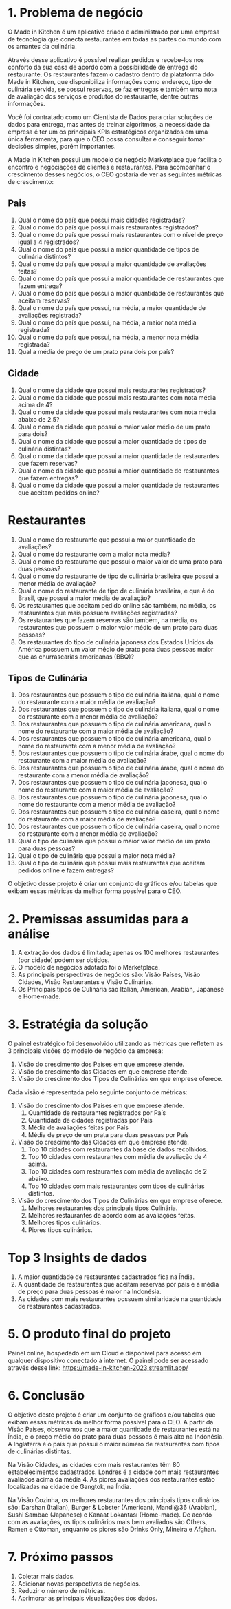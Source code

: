 # 1. Problema de negócio

O Made in Kitchen é um aplicativo criado e administrado por uma empresa de tecnologia que conecta restaurantes em todas as partes do mundo com os amantes da culinária.

Através desse aplicativo é possível realizar pedidos e recebe-los nos conforto da sua casa de acordo com a possibilidade de entrega do restaurante. Os restaurantes fazem o cadastro dentro da plataforma ddo Made in Kitchen, que disponibiliza informações como endereço, tipo de culinária servida, se possui reservas, se faz entregas e também uma nota de avaliação dos serviços e produtos do restaurante, dentre outras informações.

Você foi contratado como um Cientista de Dados para criar soluções de dados para entrega, mas antes de treinar algoritmos, a necessidade da empresa é ter um os principais KPIs estratégicos organizados em uma única ferramenta, para que o CEO possa consultar e conseguir tomar decisões simples, porém importantes.

A Made in Kitchen possui um modelo de negócio Marketplace que facilita o encontro e negociações de clientes e restaurantes. Para acompanhar o crescimento desses negócios, o CEO gostaria de ver as seguintes métricas de crescimento:

## Pais

1. Qual o nome do país que possui mais cidades registradas?
2. Qual o nome do país que possui mais restaurantes registrados?
3. Qual o nome do país que possui mais restaurantes com o nível de preço igual a 4 registrados?
4. Qual o nome do país que possui a maior quantidade de tipos de culinária distintos?
5. Qual o nome do país que possui a maior quantidade de avaliações feitas?
6. Qual o nome do país que possui a maior quantidade de restaurantes que fazem entrega?
7. Qual o nome do país que possui a maior quantidade de restaurantes que aceitam reservas?
8. Qual o nome do país que possui, na média, a maior quantidade de avaliações registrada?
9. Qual o nome do país que possui, na média, a maior nota média registrada?
10. Qual o nome do país que possui, na média, a menor nota média registrada?
11. Qual a média de preço de um prato para dois por país?

## Cidade

1. Qual o nome da cidade que possui mais restaurantes registrados?
2. Qual o nome da cidade que possui mais restaurantes com nota média acima de 4?
3. Qual o nome da cidade que possui mais restaurantes com nota média abaixo de 2.5?
4. Qual o nome da cidade que possui o maior valor médio de um prato para dois?
5. Qual o nome da cidade que possui a maior quantidade de tipos de culinária distintas?
6. Qual o nome da cidade que possui a maior quantidade de restaurantes que fazem reservas?
7. Qual o nome da cidade que possui a maior quantidade de restaurantes que fazem entregas?
8. Qual o nome da cidade que possui a maior quantidade de restaurantes que aceitam pedidos online?

# Restaurantes

1. Qual o nome do restaurante que possui a maior quantidade de avaliações?
2. Qual o nome do restaurante com a maior nota média?
3. Qual o nome do restaurante que possui o maior valor de uma prato para duas pessoas?
4. Qual o nome do restaurante de tipo de culinária brasileira que possui a menor média de avaliação?
5. Qual o nome do restaurante de tipo de culinária brasileira, e que é do Brasil, que possui a maior média de avaliação?
6. Os restaurantes que aceitam pedido online são também, na média, os restaurantes que mais possuem avaliações registradas?
7. Os restaurantes que fazem reservas são também, na média, os restaurantes que possuem o maior valor médio de um prato para duas pessoas?
8. Os restaurantes do tipo de culinária japonesa dos Estados Unidos da América possuem um valor médio de prato para duas pessoas maior que as churrascarias americanas (BBQ)?

## Tipos de Culinária

1. Dos restaurantes que possuem o tipo de culinária italiana, qual o nome do restaurante com a maior média de avaliação?
2. Dos restaurantes que possuem o tipo de culinária italiana, qual o nome do restaurante com a menor média de avaliação?
3. Dos restaurantes que possuem o tipo de culinária americana, qual o nome do restaurante com a maior média de avaliação?
4. Dos restaurantes que possuem o tipo de culinária americana, qual o nome do restaurante com a menor média de avaliação?
5. Dos restaurantes que possuem o tipo de culinária árabe, qual o nome do restaurante com a maior média de avaliação?
6. Dos restaurantes que possuem o tipo de culinária árabe, qual o nome do restaurante com a menor média de avaliação?
7. Dos restaurantes que possuem o tipo de culinária japonesa, qual o nome do restaurante com a maior média de avaliação?
8. Dos restaurantes que possuem o tipo de culinária japonesa, qual o nome do restaurante com a menor média de avaliação?
9. Dos restaurantes que possuem o tipo de culinária caseira, qual o nome do restaurante com a maior média de avaliação?
10. Dos restaurantes que possuem o tipo de culinária caseira, qual o nome do restaurante com a menor média de avaliação?
11. Qual o tipo de culinária que possui o maior valor médio de um prato para duas pessoas?
12. Qual o tipo de culinária que possui a maior nota média?
13. Qual o tipo de culinária que possui mais restaurantes que aceitam pedidos online e fazem entregas?

O objetivo desse projeto é criar um conjunto de gráficos e/ou tabelas que exibam essas métricas da melhor forma possível para o CEO.

# 2. Premissas assumidas para a análise

1. A extração dos dados é limitada; apenas os 100 melhores restaurantes (por cidade) podem ser obtidos.
2. O modelo de negócios adotado foi o Marketplace.
3. As principais perspectivas de negócios são: Visão Países, Visão Cidades, Visão Restaurantes e Visão Culinárias.
4. Os Principais tipos de Culinária são Italian, American, Arabian, Japanese e Home-made.

# 3. Estratégia da solução

O painel estratégico foi desenvolvido utilizando as métricas que refletem as 3 principais visões do modelo de negócio da empresa:

1. Visão do crescimento dos Países em que emprese atende. 
2. Visão do crescimento das Cidades em que emprese atende. 
3. Visão do crescimento dos Tipos de Culinárias em que emprese oferece. 

Cada visão é representada pelo seguinte conjunto de métricas:

1. Visão do crescimento dos Países em que emprese atende. 
    1. Quantidade de restaurantes registrados por País
    2. Quantidade de cidades registradas por País 
    3. Média de avaliações feitas por País
    4. Média de preço de um prata para duas pessoas por País
2. Visão do crescimento das Cidades em que emprese atende. 
    1. Top 10 cidades com restaurantes da base de dados recolhidos. 
    2. Top 10 cidades com restaurantes com média de avaliação de 4 acima.
    3. Top 10 cidades com restaurantes com média de avaliação de 2 abaixo.
    4. Top 10 cidades com mais restaurantes com tipos de culinárias distintos.
3. Visão do crescimento dos Tipos de Culinárias em que emprese oferece. 
    1. Melhores restaurantes dos principais tipos Culinária.
    2. Melhores restaurantes de acordo com as avaliações feitas. 
    3. Melhores tipos culinários.
    4. Piores tipos culinários.

# Top 3 Insights de dados

1. A maior quantidade de restaurantes cadastrados fica na Índia.
2. A quantidade de restaurantes que aceitam reservas por país e a média de preço para duas pessoas é maior na Indonésia.
3. As cidades com mais restaurantes possuem similaridade na quantidade de restaurantes cadastrados.

# 5. O produto final do projeto

Painel online, hospedado em um Cloud e disponível para acesso em qualquer dispositivo conectado à internet. O painel pode ser acessado através desse link: https://made-in-kitchen-2023.streamlit.app/

# 6. Conclusão

O objetivo deste projeto é criar um conjunto de gráficos e/ou tabelas que exibam essas métricas da melhor forma possível para o CEO. A partir da Visão Países, observamos que a maior quantidade de restaurantes está na Índia, e o preço médio do prato para duas pessoas é mais alto na Indonésia. A Inglaterra é o país que possui o maior número de restaurantes com tipos de culinárias distintas.

Na Visão Cidades, as cidades com mais restaurantes têm 80 estabelecimentos cadastrados. Londres é a cidade com mais restaurantes avaliados acima da média 4. As piores avaliações dos restaurantes estão localizadas na cidade de Gangtok, na Índia.

Na Visão Cozinha, os melhores restaurantes dos principais tipos culinários são: Darshan (Italian), Burger & Lobster (American), Mandi@36 (Arabian),  Sushi Sambae (Japanese) e  Kanaat Lokantası (Home-made). De acordo com as avaliações, os tipos culinários mais bem avaliados são Others, Ramen e Ottoman, enquanto os piores são Drinks Only, Mineira e Afghan.

# 7. Próximo passos

1. Coletar mais dados.
2. Adicionar novas perspectivas de negócios.
3. Reduzir o número de métricas.
4. Aprimorar as principais visualizações dos dados.
